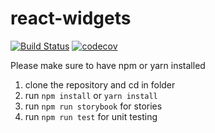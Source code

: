 # react-widgets
[![Build Status](https://travis-ci.org/brion-fuller/react-widgets.svg?branch=master)](https://travis-ci.org/brion-fuller/react-widgets)
[![codecov](https://codecov.io/gh/brion-fuller/react-widgets/branch/master/graph/badge.svg)](https://codecov.io/gh/brion-fuller/react-widgets)


Please make sure to have npm or yarn installed

1. clone the repository and cd in folder
2. run `npm install` or `yarn install`
3. run `npm run storybook` for stories
4. run `npm run test` for unit testing

